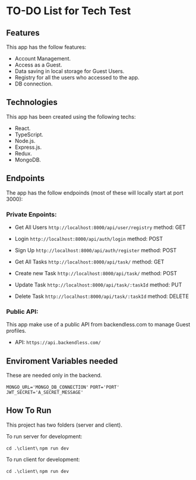 # TO-DO List for Tech Test

## Features

This app has the follow features:

 - Account Management.
 - Access as a Guest.
 - Data saving in local storage for Guest Users.
 - Registry for all the users who accessed to the app.
 - DB connection.

## Technologies

This app has been created using the following techs:

- React.
- TypeScript.
- Node.js.
- Express.js.
- Redux.
- MongoDB.

## Endpoints

The app has the follow endpoinds (most of these will locally start at port 3000): 

### Private Enpoints:

- Get All Users
    `http://localhost:8000/api/user/registry` method: GET

- Login 
    `http://localhost:8000/api/auth/login` method: POST

- Sign Up
    `http://localhost:8000/api/auth/register` method: POST

- Get All Tasks 
    `http://localhost:8000/api/task/` method: GET

- Create new Task
    `http://localhost:8000/api/task/` method: POST

- Update Task
    `http://localhost:8000/api/task/:taskId` method: PUT

- Delete Task
    `http://localhost:8000/api/task/:taskId` method: DELETE

### Public API:

This app make use of a public API from backendless.com to manage Guest profiles.

- API: 
    `https://api.backendless.com/`

## Enviroment Variables needed

These are needed only in the backend.

`MONGO_URL='MONGO_DB_CONNECTION'`
`PORT='PORT'`
`JWT_SECRET='A_SECRET_MESSAGE'`

## How To Run

This project has two folders (server and client).

To run server for development:

`cd .\client\`
`npm run dev`

To run client for development:

`cd .\client\`
`npm run dev`